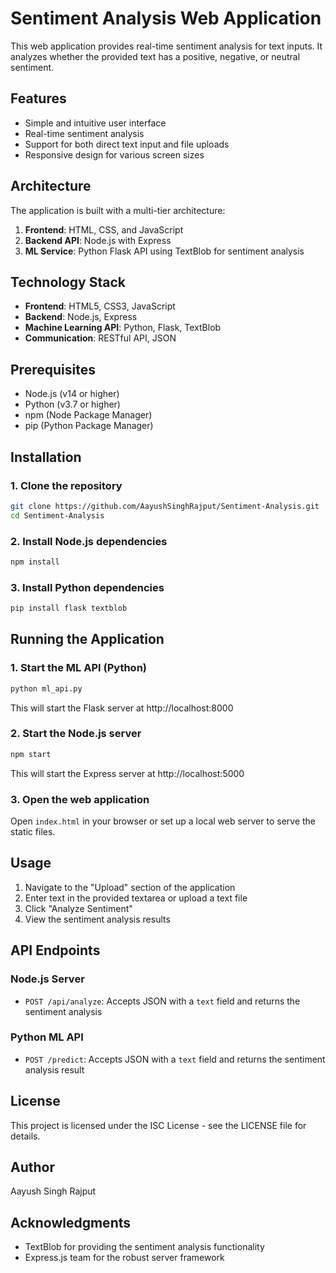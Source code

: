 # Sentiment Analysis Web Application

This web application provides real-time sentiment analysis for text inputs. It analyzes whether the provided text has a positive, negative, or neutral sentiment.

## Features

- Simple and intuitive user interface
- Real-time sentiment analysis
- Support for both direct text input and file uploads
- Responsive design for various screen sizes

## Architecture

The application is built with a multi-tier architecture:

1. **Frontend**: HTML, CSS, and JavaScript
2. **Backend API**: Node.js with Express
3. **ML Service**: Python Flask API using TextBlob for sentiment analysis

## Technology Stack

- **Frontend**: HTML5, CSS3, JavaScript
- **Backend**: Node.js, Express
- **Machine Learning API**: Python, Flask, TextBlob
- **Communication**: RESTful API, JSON

## Prerequisites

- Node.js (v14 or higher)
- Python (v3.7 or higher)
- npm (Node Package Manager)
- pip (Python Package Manager)

## Installation

### 1. Clone the repository

```bash
git clone https://github.com/AayushSinghRajput/Sentiment-Analysis.git
cd Sentiment-Analysis
```

### 2. Install Node.js dependencies

```bash
npm install
```

### 3. Install Python dependencies

```bash
pip install flask textblob
```

## Running the Application

### 1. Start the ML API (Python)

```bash
python ml_api.py
```
This will start the Flask server at http://localhost:8000

### 2. Start the Node.js server

```bash
npm start
```
This will start the Express server at http://localhost:5000

### 3. Open the web application

Open `index.html` in your browser or set up a local web server to serve the static files.

## Usage

1. Navigate to the "Upload" section of the application
2. Enter text in the provided textarea or upload a text file
3. Click "Analyze Sentiment"
4. View the sentiment analysis results

## API Endpoints

### Node.js Server

- `POST /api/analyze`: Accepts JSON with a `text` field and returns the sentiment analysis

### Python ML API

- `POST /predict`: Accepts JSON with a `text` field and returns the sentiment analysis result

## License

This project is licensed under the ISC License - see the LICENSE file for details.

## Author

Aayush Singh Rajput

## Acknowledgments

- TextBlob for providing the sentiment analysis functionality
- Express.js team for the robust server framework